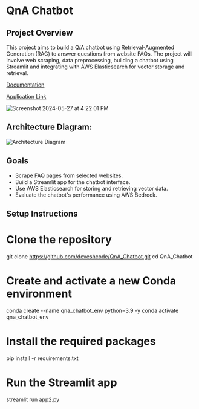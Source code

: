 
# QnA Chatbot

## Project Overview
This project aims to build a Q/A chatbot using Retrieval-Augmented Generation (RAG) to answer questions from website FAQs. The project will involve web scraping, data preprocessing, building a chatbot using Streamlit and integrating with AWS Elasticsearch for vector storage and retrieval.

[Documentation](https://codelabs-preview.appspot.com/?file_id=1oubejmErqcJelc14aIIUMIOesVuE9EheAMbUm3RXXPg#1)

[Application Link](https://qna-rag.streamlit.app/)


![Screenshot 2024-05-27 at 4 22 01 PM](https://github.com/INFO-7374-Algorithmic-Digital-Marketing/faq-chat-bot/blob/main/UI.png)

## Architecture Diagram:

![Architecture Diagram](https://github.com/INFO-7374-Algorithmic-Digital-Marketing/faq-chat-bot/blob/main/rag_chatbot_final.drawio.png)

## Goals
- Scrape FAQ pages from selected websites.
- Build a Streamlit app for the chatbot interface.
- Use AWS Elasticsearch for storing and retrieving vector data.
- Evaluate the chatbot's performance using AWS Bedrock.

## Setup Instructions
# Clone the repository
git clone https://github.com/deveshcode/QnA_Chatbot.git
cd QnA_Chatbot

# Create and activate a new Conda environment
conda create --name qna_chatbot_env python=3.9 -y
conda activate qna_chatbot_env

# Install the required packages
pip install -r requirements.txt

# Run the Streamlit app
streamlit run app2.py
